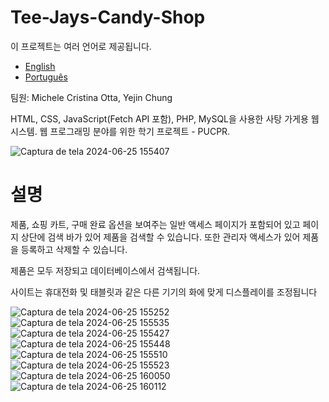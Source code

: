 # Tee-Jays-Candy-Shop

이 프로젝트는 여러 언어로 제공됩니다.
- [English](README.md)
- [Português](README.pt.md)
  
팀원: Michele Cristina Otta, Yejin Chung

HTML, CSS, JavaScript(Fetch API 포함), PHP, MySQL을 사용한 사탕 가게용 웹 시스템. 웹 프로그래밍 분야를 위한 학기 프로젝트 - PUCPR.

![Captura de tela 2024-06-25 155407](https://github.com/micheleotta/Tee-Jays-Candy-Shop/assets/131482012/a4abf012-bab6-4381-8208-da85952b1dd9)

# 설명
제품, 쇼핑 카트, 구매 완료 옵션을 보여주는 일반 액세스 페이지가 포함되어 있고 페이지 상단에 검색 바가 있어 제품을 검색할 수 있습니다. 또한 관리자 액세스가 있어 제품을 등록하고 삭제할 수 있습니다.

제품은 모두 저장되고 데이터베이스에서 검색됩니다.

사이트는 휴대전화 및 태블릿과 같은 다른 기기의 화에 맞게 디스플레이를 조정됩니다


![Captura de tela 2024-06-25 155252](https://github.com/micheleotta/Tee-Jays-Candy-Shop/assets/131482012/9b64e1ab-74fe-42f6-86da-f36e74b2029d) 
![Captura de tela 2024-06-25 155535](https://github.com/micheleotta/Tee-Jays-Candy-Shop/assets/131482012/7f4998a4-ccd3-43f1-896b-96edaaa5372f)
![Captura de tela 2024-06-25 155427](https://github.com/micheleotta/Tee-Jays-Candy-Shop/assets/131482012/f5fd359a-b107-4000-825e-891e0895b87f) 
![Captura de tela 2024-06-25 155448](https://github.com/micheleotta/Tee-Jays-Candy-Shop/assets/131482012/a771e273-9800-42b3-8b62-1064bcef2861)
![Captura de tela 2024-06-25 155510](https://github.com/micheleotta/Tee-Jays-Candy-Shop/assets/131482012/51c51184-b617-4a69-b502-1496f6b373cf) 
![Captura de tela 2024-06-25 155523](https://github.com/micheleotta/Tee-Jays-Candy-Shop/assets/131482012/36622a36-cb14-48e5-b974-42bae8f4270e)
![Captura de tela 2024-06-25 160050](https://github.com/micheleotta/Tee-Jays-Candy-Shop/assets/131482012/8577104a-66bf-4642-8efb-60e6f94aacf4)
![Captura de tela 2024-06-25 160112](https://github.com/micheleotta/Tee-Jays-Candy-Shop/assets/131482012/8d05d208-542f-46ab-bfcc-be7ad0ca8323)

